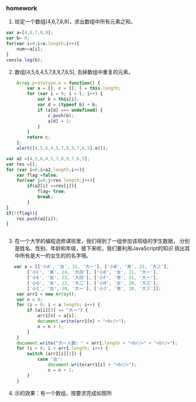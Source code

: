 ### homework

1. 给定一个数组[4,6,7,8,9]，求出数组中所有元素之和。
```js
var a=[4,6,7,8,9];
var b= 0;
for(var i=0;i<a.length;i++){
    num+=a[i];
}
consle.log(b);
```

2. 数组[4,5,6,4,5,7,8,9,7,6,5], 去掉数组中重复的元素。
```js
    Array.prototype.e = function() {
        var a = {}, c = [], l = this.length;
        for (var i = 0; i < l; i++) {
            var b = this[i];
            var d = (typeof b) + b;
            if (a[d] === undefined) {
                c.push(b);
                a[d] = 1;
            }
        }
        return c;
    };
    alert([4,5,6,4,5,7,8,9,7,6,5].e());
```
```js
var a2 =[4,5,6,4,5,7,8,9,7,6,5];
var res =[];
for (var i=0;i<a2.length;i++){
    var flag =false;
    for(var j=0;j<res.length;j++){
        if(a2[i] ==res[j]){
            flag= true;
            break;
        }
}
if(!(flag)){
    res.push(a2[i]);
}
```
```js

```
3. 在一个大学的编程选修课班里，我们得到了一组参加该班级的学生数据，
分别是姓名、性别、年龄和年级，接下来呢，我们要利用JavaScript的知识
挑出其中所有是大一的女生的的名字哦。
```js
   var a = [['小A', '女', 21, '大一'], ['小B', '男', 23, '大三'],
        ['小C', '男', 24, '大四'], ['小D', '女', 21, '大一'],
        ['小E', '女', 22, '大四'], ['小F', '男', 21, '大一'],
        ['小G', '女', 22, '大二'], ['小H', '女', 20, '大三'],
        ['小I', '女', 20, '大一'], ['小J', '男', 20, '大三']];
    var arr1 = new Array();
    var n = 0;
    for (i = 0; i < a.length; i++) {
        if (a[i][3] == "大一") {
            arr1[n] = a[i];
            document.write(arr1[n] + "<br/>");
            n = n + 1;
        }
    }
    document.write("大一人数: " + arr1.length + "<br/>" + "<br/>");
    for (i = 0; i < arr1.length; i++) {
        switch (arr1[i][1]) {
            case '女':
                document.write(arr1[i] + "<br/>");
                n = n + 1;
        }
    }

```



4. 示的效果：有一个数组，按要求完成如图所

